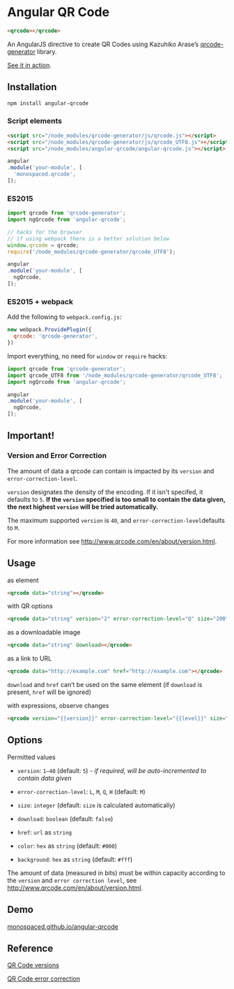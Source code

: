 Angular QR Code
===============

````html
<qrcode></qrcode>
````

An AngularJS directive to create QR Codes using Kazuhiko Arase’s [qrcode-generator](https://github.com/kazuhikoarase/qrcode-generator) library.

[See it in action](http://monospaced.github.io/angular-qrcode).

Installation
------------

````bash
npm install angular-qrcode
````

### Script elements

````html
<script src="/node_modules/qrcode-generator/js/qrcode.js"></script>
<script src="/node_modules/qrcode-generator/js/qrcode_UTF8.js"></script>
<script src="/node_modules/angular-qrcode/angular-qrcode.js"></script>
````

````js
angular
.module('your-module', [
  'monospaced.qrcode',
]);
````

### ES2015

````js
import qrcode from 'qrcode-generator';
import ngQrcode from 'angular-qrcode';

// hacks for the browser
// if using webpack there is a better solution below
window.qrcode = qrcode;
require('/node_modules/qrcode-generator/qrcode_UTF8');

angular
.module('your-module', [
  ngQrcode,
]);
````

### ES2015 + webpack

Add the following to `webpack.config.js`:

````js
new webpack.ProvidePlugin({
  qrcode: 'qrcode-generator',
})
````

Import everything, no need for `window` or `require` hacks:

````js
import qrcode from 'qrcode-generator';
import qrcode_UTF8 from '/node_modules/qrcode-generator/qrcode_UTF8';
import ngQrcode from 'angular-qrcode';

angular
.module('your-module', [
  ngQrcode,
]);
````

Important!
----------

### Version and Error Correction

The amount of data a qrcode can contain is impacted by its `version` and `error-correction-level`.

`version` designates the density of the encoding. If it isn't specifed, it defaults to `5`. __If the `version` specified is too small to contain the data given, the next highest `version` will be tried automatically.__

The maximum supported `version` is `40`, and `error-correction-level`defaults to `M`.

For more information see http://www.qrcode.com/en/about/version.html.

Usage
-----

as element

````html
<qrcode data="string"></qrcode>
````

with QR options

````html
<qrcode data="string" version="2" error-correction-level="Q" size="200" color="#fff" ba kground="#000"></qrcode>
````

as a downloadable image

````html
<qrcode data="string" download></qrcode>
````

as a link to URL

````html
<qrcode data="http://example.com" href="http://example.com"></qrcode>
````

`download` and `href` can’t be used on the same element (if `download` is present, `href` will be ignored)

with expressions, observe changes

````html
<qrcode version="{{version}}" error-correction-level="{{level}}" size="{{size}}" data="{{var}}" href="{{var}}" color="{{color}}" background="{{background}}" download></qrcode>
````

Options
-------

Permitted values

* `version`: `1–40`  (default: `5`) _- if required, will be auto-incremented to contain data given_

* `error-correction-level`: `L`, `M`, `Q`, `H` (default: `M`)

* `size`: `integer` (default: `size` is calculated automatically)

* `download`: `boolean` (default: `false`)

* `href`: `url` as `string`

* `color`: `hex` as `string` (default: `#000`)

* `background`: `hex` as `string` (default: `#fff`)

The amount of data (measured in bits) must be within capacity according to the `version` and `error correction level`, see http://www.qrcode.com/en/about/version.html.

Demo
----------------

[monospaced.github.io/angular-qrcode](http://monospaced.github.io/angular-qrcode)

Reference
----------------

[QR Code versions](http://www.qrcode.com/en/about/version.html)

[QR Code error correction](http://www.qrcode.com/en/about/error_correction.html)
